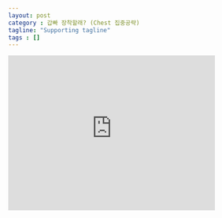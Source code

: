 ```yaml
---
layout: post
category : 갑빠 장착할래? (Chest 집중공략)
tagline: "Supporting tagline"
tags : []
---
```


<iframe width="420" height="315" src="https://www.youtube.com/embed/YKMIAHYp4ho" frameborder="0" allowfullscreen></iframe>
